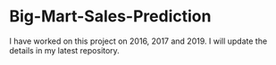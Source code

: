 # Big-Mart-Sales-Prediction
I have worked on this project on 2016, 2017 and 2019. I will update the details in my latest repository.
